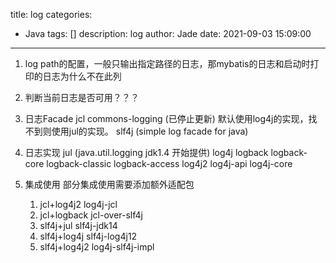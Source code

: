 title: log
categories:
  - Java
tags: []
description: log
author: Jade
date: 2021-09-03 15:09:00
---
1. log path的配置，一般只输出指定路径的日志，那mybatis的日志和启动时打印的日志为什么不在此列
2. 判断当前日志是否可用？？？

1. 日志Facade
	jcl commons-logging (已停止更新)
		默认使用log4j的实现，找不到则使用jul的实现。
	slf4j (simple log facade for java)
2. 日志实现
	jul (java.util.logging jdk1.4 开始提供)
	log4j
	logback
		logback-core
		logback-classic
		logback-access
	log4j2
		log4j-api
		log4j-core
3. 集成使用
	部分集成使用需要添加额外适配包
	1. jcl+log4j2
		log4j-jcl
	2. jcl+logback
		jcl-over-slf4j
	3. slf4j+jul
		slf4j-jdk14
	4. slf4j+log4j
		slf4j-log4j12
	5. slf4j+log4j2
		log4j-slf4j-impl
